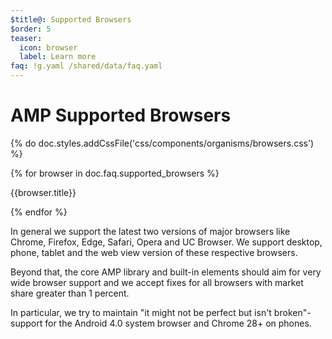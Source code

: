 ```yaml
---
$title@: Supported Browsers
$order: 5
teaser:
  icon: browser
  label: Learn more
faq: !g.yaml /shared/data/faq.yaml
---
```


# AMP Supported Browsers

{% do doc.styles.addCssFile('css/components/organisms/browsers.css') %}

<div class="ap-o-browsers">
{% for browser in doc.faq.supported_browsers %}
  <div class="browser">
    <amp-img width="75"
        height="75"
        layout="responsive"
        src="{{browser.img}}"></amp-img>
    <p class="browser-title">{{browser.title}}</p>
  </div>
{% endfor %}
</div>

In general we support the latest two versions of major browsers like Chrome, Firefox, Edge, Safari, Opera and UC Browser. We support desktop, phone, tablet and the web view version of these respective browsers.

Beyond that, the core AMP library and built-in elements should aim for very wide browser support and we accept fixes for all browsers with market share greater than 1 percent.

In particular, we try to maintain "it might not be perfect but isn't broken"-support for the Android 4.0 system browser and Chrome 28+ on phones.
